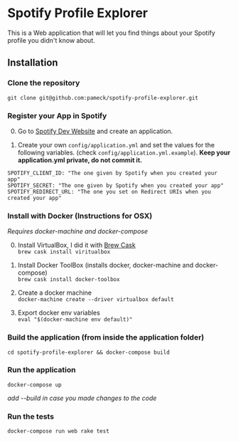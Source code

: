# Spotify Profile Explorer

This is a Web application that will let you find things about your Spotify profile you didn't know about.

## Installation

### Clone the repository
`git clone git@github.com:pameck/spotify-profile-explorer.git`

### Register your App in Spotify
0. Go to [Spotify Dev Website](https://developer.spotify.com/my-applications/#!/applications) and create an application.

0. Create your own `config/application.yml` and set the values for the following variables. (check `config/application.yml.example`). **Keep your application.yml private, do not commit it.**

```
SPOTIFY_CLIENT_ID: "The one given by Spotify when you created your app"
SPOTIFY_SECRET: "The one given by Spotify when you created your app"
SPOTIFY_REDIRECT_URL: "The one you set on Redirect URIs when you created your app"
```

### Install with Docker (Instructions for OSX)
_Requires docker-machine and docker-compose_

0. Install VirtualBox, I did it with [Brew Cask](https://caskroom.github.io/) <br>
`brew cask install viritualbox`

0. Install Docker ToolBox (installs docker, docker-machine and docker-compose) <br>
`brew cask install docker-toolbox`

0. Create a docker machine <br>
`docker-machine create --driver virtualbox default`

0. Export docker env variables <br>
`eval "$(docker-machine env default)"`

### Build the application (from inside the application folder)

`cd spotify-profile-explorer && docker-compose build`

### Run the application

`docker-compose up`

_add --build in case you made changes to the code_

### Run the tests

`docker-compose run web rake test`